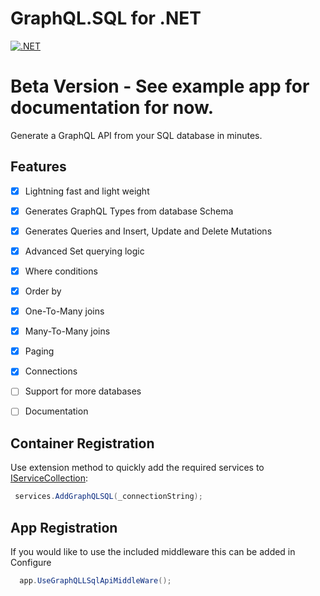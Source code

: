 # GraphQL.SQL for .NET
[![.NET](https://github.com/jodendaal/GraphQL.SQL/actions/workflows/dotnet-desktop.yml/badge.svg?branch=main)](https://github.com/jodendaal/GraphQL.SQL/actions/workflows/dotnet-desktop.yml)
# Beta Version - See example app for documentation for now.

Generate a GraphQL API from your SQL database in minutes.

## Features
-   [x] Lightning fast and light weight
-   [x] Generates GraphQL Types from database Schema
-   [x] Generates Queries and Insert, Update and Delete Mutations
-   [x] Advanced Set querying logic
-   [x] Where conditions
-   [x] Order by
-   [x] One-To-Many joins
-   [x] Many-To-Many joins
-   [x] Paging
-   [x] Connections
-   [ ] Support for more databases
-   [ ] Documentation


## Container Registration

Use extension method to quickly add the required services to [IServiceCollection](https://docs.microsoft.com/en-us/dotnet/api/microsoft.extensions.dependencyinjection.iservicecollection):



<!-- snippet: RegisterInContainer -->
<a id='snippet-registerincontainer'></a>
```cs
 services.AddGraphQLSQL(_connectionString);
```
## App Registration

If you would like to use the included middleware this can be added in Configure


<!-- snippet: RegisterInContainer -->
<a id='snippet-registerincontainer'></a>
```cs
  app.UseGraphQLLSqlApiMiddleWare();
```
